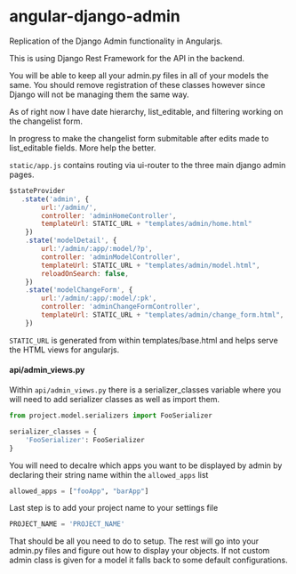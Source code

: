 angular-django-admin
====================

Replication of the Django Admin functionality in Angularjs.

This is using Django Rest Framework for the API in the backend. 

You will be able to keep all your admin.py files in all of your models
the same. You should remove registration of these classes however since 
Django will not be managing them the same way.

As of right now I have date hierarchy, list_editable, and filtering working on the changelist form.

In progress to make the changelist form submitable after edits made to list_editable fields. More help the better.


```static/app.js``` contains routing via ui-router to the three main django admin pages.
```javascript
$stateProvider                                                         
   .state('admin', {                                                   
        url:'/admin/',                                                 
        controller: 'adminHomeController',                             
        templateUrl: STATIC_URL + "templates/admin/home.html"          
    })                                                                 
    .state('modelDetail', {                                            
        url:'/admin/:app/:model/?p',                                   
        controller: 'adminModelController',                            
        templateUrl: STATIC_URL + "templates/admin/model.html",        
        reloadOnSearch: false,                                         
    })                                                                 
    .state('modelChangeForm', {                                        
        url:'/admin/:app/:model/:pk',                                  
        controller: 'adminChangeFormController',                       
        templateUrl: STATIC_URL + "templates/admin/change_form.html",  
    })                                                                 
```                                                                       
                                                                       

```STATIC_URL``` is generated from within templates/base.html and helps serve the HTML views for angularjs.



#### api/admin_views.py

Within ```api/admin_views.py``` there is a serializer_classes variable where you will need to add serializer classes as well as import them.

```python
from project.model.serializers import FooSerializer

serializer_classes = {
    'FooSerializer': FooSerializer
}
```

You will need to decalre which apps you want to be displayed by admin by declaring their string name 
within the ```allowed_apps``` list

```python
allowed_apps = ["fooApp", "barApp"]
```

Last step is to add your project name to your settings file

```python
PROJECT_NAME = 'PROJECT_NAME'
```

That should be all you need to do to setup. The rest will go into your admin.py files and figure out how to display your objects. If not custom admin class is given for a model it falls back to some default configurations. 
